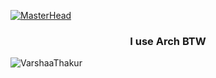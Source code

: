 [![MasterHead](https://w.wallhaven.cc/full/wq/wallhaven-wq2kp7.png)](https://github.com/VarshaaThakur)
<h3 align="center">I use Arch BTW</h3>
<p><img align="center" src="https://github-readme-stats.vercel.app/api/top-langs?username=VarshaaThakur&show_icons=true&locale=en&layout=compact" alt="VarshaaThakur" /></p>
